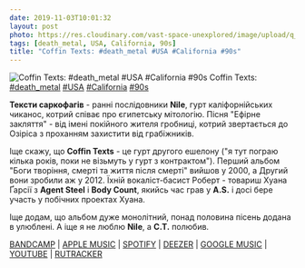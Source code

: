 ```yaml
---
date: 2019-11-03T10:01:32
layout: post
photo: https://res.cloudinary.com/vast-space-unexplored/image/upload/q_auto,dpr_auto,w_auto/photos/photo_797_03-11-2019_10-01-32.jpg
tags: [death_metal, USA, California, 90s]
title: "Coffin Texts: #death_metal #USA #California #90s"
---
```

![Coffin Texts: #death_metal #USA #California #90s](https://res.cloudinary.com/vast-space-unexplored/image/upload/q_auto,dpr_auto,w_auto/photos/photo_797_03-11-2019_10-01-32.jpg)
Coffin Texts: [#death_metal](/tags/#death_metal) [#USA](/tags/#USA) [#California](/tags/#California) [#90s](/tags/#90s)

**Тексти саркофагів** - ранні послідовники **Nile**, гурт каліфорнійських чиканос, котрий співає про єгипетську мітологію. Пісня &quot;Ефірне закляття&quot; - від імені покійного жителя гробниці, котрий звертається до Озіріса з проханням захистити від грабіжників.

Іще скажу, що **Coffin Texts** - це гурт другого ешелону (&quot;я тут пограю кілька років, поки не візьмуть у гурт з контрактом&quot;). Перший альбом &quot;Боги творіння, смерті та життя після смерті&quot; вийшов у 2000, а Другий вони зробили аж у 2012. Їхній вокаліст-басист Роберт - товариш Хуана Ґарсії з **Agent Steel** і **Body Count**, якийсь час грав у **A.S.** і досі бере участь у побічних проектах Хуана.

Іще додам, що альбом дуже монолітний, понад половина пісень додана в улюблені. А іще я не люблю **Nile**, а **C.T.** полюбив.

[BANDCAMP](https://coffintexts.bandcamp.com/album/gods-of-creation-death-afterlife) \| [APPLE MUSIC](https://music.apple.com/lu/album/gods-of-creation-death-afterlife/996098496) \| [SPOTIFY](https://open.spotify.com/album/2WbSayrZ06gDndbOZkAO0i) \| [DEEZER](https://www.deezer.com/album/52961?utm_source=deezer&amp;utm_content=album-52961&amp;utm_term=1601611822_1572767970&amp;utm_medium=web) \| [GOOGLE MUSIC](https://play.google.com/music/m/Bbd4vfckdocey5wvk4wmp6wptjy?t=Gods_of_Creation_Death__Afterlife_-_Coffin_Texts) \| [YOUTUBE](https://www.youtube.com/playlist?list=OLAK5uy_kOPZhBXmSjpWhVnZ_y7rLy4dtCk2Sf9vk) \| [RUTRACKER](https://rutracker.org/forum/viewtopic.php?t=3585231)